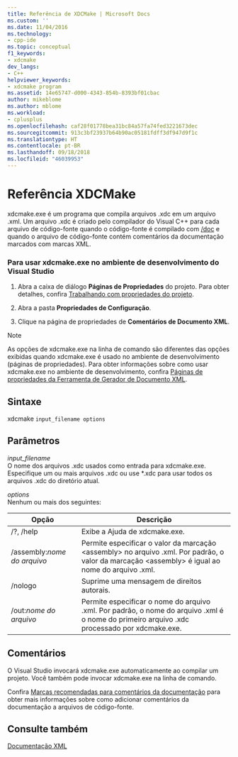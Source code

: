 ```yaml
---
title: Referência de XDCMake | Microsoft Docs
ms.custom: ''
ms.date: 11/04/2016
ms.technology:
- cpp-ide
ms.topic: conceptual
f1_keywords:
- xdcmake
dev_langs:
- C++
helpviewer_keywords:
- xdcmake program
ms.assetid: 14e65747-d000-4343-854b-8393bf01cbac
author: mikeblome
ms.author: mblome
ms.workload:
- cplusplus
ms.openlocfilehash: caf28f01778bea31bc84a57fa74fed3221673dec
ms.sourcegitcommit: 913c3bf23937b64b90ac05181fdff3df947d9f1c
ms.translationtype: HT
ms.contentlocale: pt-BR
ms.lasthandoff: 09/18/2018
ms.locfileid: "46039953"
---
```

# <a name="xdcmake-reference"></a>Referência XDCMake
xdcmake.exe é um programa que compila arquivos .xdc em um arquivo .xml. Um arquivo .xdc é criado pelo compilador do Visual C++ para cada arquivo de código-fonte quando o código-fonte é compilado com [/doc](../build/reference/doc-process-documentation-comments-c-cpp.md) e quando o arquivo de código-fonte contém comentários da documentação marcados com marcas XML.  
  
### <a name="to-use-xdcmakeexe-in-the-visual-studio-development-environment"></a>Para usar xdcmake.exe no ambiente de desenvolvimento do Visual Studio  
  
1.  Abra a caixa de diálogo **Páginas de Propriedades** do projeto. Para obter detalhes, confira [Trabalhando com propriedades do projeto](../ide/working-with-project-properties.md).  
  
2.  Abra a pasta **Propriedades de Configuração**.  
  
3.  Clique na página de propriedades de **Comentários de Documento XML**.  
  
> [!NOTE]
>  As opções de xdcmake.exe na linha de comando são diferentes das opções exibidas quando xdcmake.exe é usado no ambiente de desenvolvimento (páginas de propriedades). Para obter informações sobre como usar xdcmake.exe no ambiente de desenvolvimento, confira [Páginas de propriedades da Ferramenta de Gerador de Documento XML](../ide/xml-document-generator-tool-property-pages.md).  
  
## <a name="syntax"></a>Sintaxe  
 xdcmake `input_filename options`  
  
## <a name="parameters"></a>Parâmetros  
  
*input_filename*<br/>
O nome dos arquivos .xdc usados como entrada para xdcmake.exe. Especifique um ou mais arquivos .xdc ou use *.xdc para usar todos os arquivos .xdc do diretório atual.  
  
*options*<br/>
Nenhum ou mais dos seguintes:  
  
|Opção|Descrição|  
|------------|-----------------|  
|/?, /help|Exibe a Ajuda de xdcmake.exe.|  
|/assembly:*nome do arquivo*|Permite especificar o valor da marcação \<assembly> no arquivo .xml.  Por padrão, o valor da marcação \<assembly> é igual ao nome do arquivo .xml.|  
|/nologo|Suprime uma mensagem de direitos autorais.|  
|/out:*nome do arquivo*|Permite especificar o nome do arquivo .xml.  Por padrão, o nome do arquivo .xml é o nome do primeiro arquivo .xdc processado por xdcmake.exe.|  
  
## <a name="remarks"></a>Comentários  
 O Visual Studio invocará xdcmake.exe automaticamente ao compilar um projeto. Você também pode invocar xdcmake.exe na linha de comando.  
  
 Confira [Marcas recomendadas para comentários da documentação](../ide/recommended-tags-for-documentation-comments-visual-cpp.md) para obter mais informações sobre como adicionar comentários da documentação a arquivos de código-fonte.  
  
## <a name="see-also"></a>Consulte também  
 [Documentação XML](../ide/xml-documentation-visual-cpp.md)